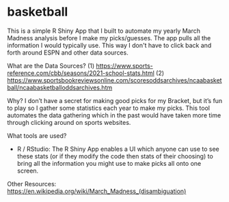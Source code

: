 # basketball
This is a simple R Shiny App that I built to automate my yearly March Madness analysis before I make my picks/guesses. The app pulls all the information I would typically use. This way I don't have to click back and forth around ESPN and other data sources. 

What are the Data Sources?
(1) https://www.sports-reference.com/cbb/seasons/2021-school-stats.html
(2) https://www.sportsbookreviewsonline.com/scoresoddsarchives/ncaabasketball/ncaabasketballoddsarchives.htm

Why?
I don’t have a secret for making good picks for my Bracket, but it’s fun to play so I gather some statistics each year to make my picks. This tool automates the data gathering which in the past would have taken more time through clicking around on sports websites.

What tools are used?
- R / RStudio: The R Shiny App enables a UI which anyone can use to see these stats (or if they modify the code then stats of their choosing) to bring all the information you might use to make picks all onto one screen.

Other Resources:
https://en.wikipedia.org/wiki/March_Madness_(disambiguation)
 